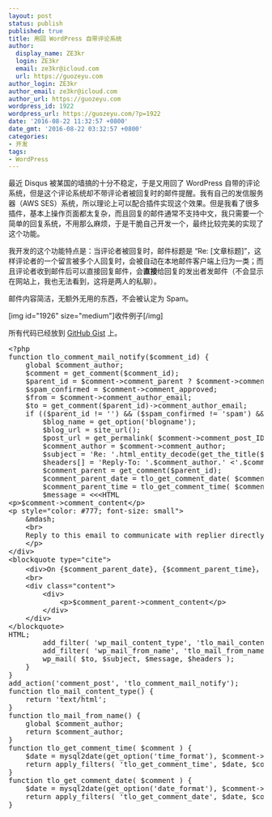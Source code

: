 ```yaml
---
layout: post
status: publish
published: true
title: 用回 WordPress 自带评论系统
author:
  display_name: ZE3kr
  login: ZE3kr
  email: ze3kr@icloud.com
  url: https://guozeyu.com
author_login: ZE3kr
author_email: ze3kr@icloud.com
author_url: https://guozeyu.com
wordpress_id: 1922
wordpress_url: https://guozeyu.com/?p=1922
date: '2016-08-22 11:32:57 +0800'
date_gmt: '2016-08-22 03:32:57 +0800'
categories:
- 开发
tags:
- WordPress
---
```

<p>最近 Disqus 被某国的墙搞的十分不稳定，于是又用回了 WordPress 自带的评论系统，但是这个评论系统却不带评论者被回复时的邮件提醒。我有自己的发信服务器（AWS SES）系统，所以理论上可以配合插件实现这个效果。但是我看了很多插件，基本上操作页面都太复杂，而且回复的邮件通常不支持中文，我只需要一个简单的回复系统，不用那么麻烦，于是干脆自己开发一个，最终比较完美的实现了这个功能。</p>
<p><!--more 阅读更多关于代码的实现--></p>
<p>我开发的这个功能特点是：当评论者被回复时，邮件标题是 “Re: [文章标题]”，这样评论者的一个留言被多个人回复时，会被自动在本地邮件客户端上归为一类；而且评论者收到邮件后可以直接回复邮件，会<strong>直接</strong>给回复的发出者发邮件（不会显示在网站上，我也无法看到，这将是两人的私聊）。</p>
<p>邮件内容简洁，无额外无用的东西，不会被认定为 Spam。</p>
<p>[img id="1926" size="medium"]收件例子[/img]</p>
<p>所有代码已经放到 <a href="https://gist.github.com/ZE3kr/8c51a6349462935cefd2e636e96e93f8" target="_blank">GitHub Gist</a> 上。</p>
<pre class="lang:php decode:true " title="核心代码（英文版，已简化）">&lt;?php
function tlo_comment_mail_notify($comment_id) {
	global $comment_author;
	$comment = get_comment($comment_id);
	$parent_id = $comment-&gt;comment_parent ? $comment-&gt;comment_parent : '';
	$spam_confirmed = $comment-&gt;comment_approved;
	$from = $comment-&gt;comment_author_email;
	$to = get_comment($parent_id)-&gt;comment_author_email;
	if (($parent_id != '') &amp;&amp; ($spam_confirmed != 'spam') &amp;&amp; $from != $to &amp;&amp; $to != get_bloginfo('admin_email') ) {
		$blog_name = get_option('blogname');
		$blog_url = site_url();
		$post_url = get_permalink( $comment-&gt;comment_post_ID );
		$comment_author = $comment-&gt;comment_author;
		$subject = 'Re: '.html_entity_decode(get_the_title($comment-&gt;comment_post_ID));
		$headers[] = 'Reply-To: '.$comment_author.' &lt;'.$comment-&gt;comment_author_email.'&gt;';
		$comment_parent = get_comment($parent_id);
		$comment_parent_date = tlo_get_comment_date( $comment_parent );
		$comment_parent_time = tlo_get_comment_time( $comment_parent );
		$message = &lt;&lt;&lt;HTML
&lt;p&gt;$comment-&gt;comment_content&lt;/p&gt;
&lt;p style="color: #777; font-size: small"&gt;
	&amp;mdash;
	&lt;br&gt;
	Reply to this email to communicate with replier directly, or &lt;a href="$post_url#comment-$comment_id"&gt;view it on $blog_name&lt;/a&gt;.
	&lt;/p&gt;
&lt;/div&gt;
&lt;blockquote type="cite"&gt;
	&lt;div&gt;On {$comment_parent_date}, {$comment_parent_time}，$comment_parent-&gt;comment_author &lt;&lt;a href="mailto: $comment_parent-&gt;comment_author_email"&gt;$comment_parent-&gt;comment_author_email&lt;/a&gt;&gt; wrote：&lt;/div&gt;
	&lt;br&gt;
	&lt;div class="content"&gt;
		&lt;div&gt;
			&lt;p&gt;$comment_parent-&gt;comment_content&lt;/p&gt;
		&lt;/div&gt;
	&lt;/div&gt;
&lt;/blockquote&gt;
HTML;
		add_filter( 'wp_mail_content_type', 'tlo_mail_content_type' );
		add_filter( 'wp_mail_from_name', 'tlo_mail_from_name' );
		wp_mail( $to, $subject, $message, $headers );
	}
}
add_action('comment_post', 'tlo_comment_mail_notify');
function tlo_mail_content_type() {
	return 'text/html';
}
function tlo_mail_from_name() {
	global $comment_author;
	return $comment_author;
}
function tlo_get_comment_time( $comment ) {
	$date = mysql2date(get_option('time_format'), $comment-&gt;comment_date, true);
	return apply_filters( 'tlo_get_comment_time', $date, $comment );
}
function tlo_get_comment_date( $comment ) {
	$date = mysql2date(get_option('date_format'), $comment-&gt;comment_date);
	return apply_filters( 'tlo_get_comment_date', $date, $comment );
}</pre>

